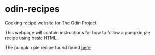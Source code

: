 # odin-recipes

Cooking recipe website for The Odin Project

This webpage will contain instructions for how to follow a pumpkin pie recipe using basic HTML.

The pumpkin pie recipe found found [here](https://www.allrecipes.com/recipe/23439/perfect-pumpkin-pie/)
